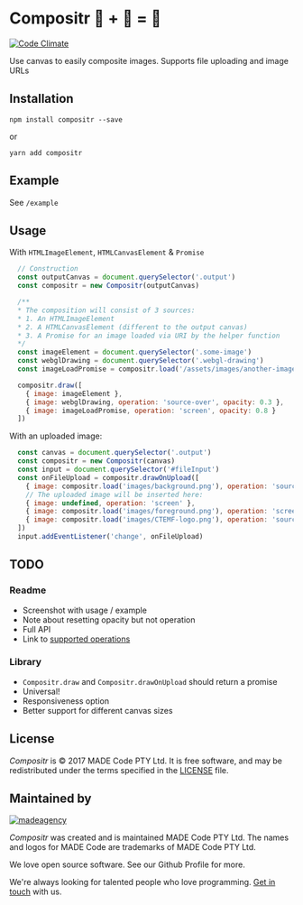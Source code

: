 # Compositr 🌆 + 🌅 = 🌇
[![Code
Climate](https://codeclimate.com/repos/58a2f3f6f6c55b0de700021f/badges/a9f2a07e1f098fff42f7/gpa.svg)](https://codeclimate.com/repos/58a2f3f6f6c55b0de700021f/feed)

Use canvas to easily composite images. Supports file uploading and image URLs

## Installation
`npm install compositr --save`

or

`yarn add compositr`

## Example

See `/example`

## Usage

With `HTMLImageElement`, `HTMLCanvasElement` & `Promise`

```javascript
  // Construction
  const outputCanvas = document.querySelector('.output')
  const compositr = new Compositr(outputCanvas)

  /**
  * The composition will consist of 3 sources:
  * 1. An HTMLImageElement 
  * 2. A HTMLCanvasElement (different to the output canvas)
  * 3. A Promise for an image loaded via URI by the helper function 
  */
  const imageElement = document.querySelector('.some-image')
  const webglDrawing = document.querySelector('.webgl-drawing')
  const imageLoadPromise = compositr.load('/assets/images/another-image.png')

  compositr.draw([
    { image: imageElement },
    { image: webglDrawing, operation: 'source-over', opacity: 0.3 },
    { image: imageLoadPromise, operation: 'screen', opacity: 0.8 }
  ])
```

With an uploaded image:

```javascript
  const canvas = document.querySelector('.output')
  const compositr = new Compositr(canvas)
  const input = document.querySelector('#fileInput')
  const onFileUpload = compositr.drawOnUpload([
    { image: compositr.load('images/background.png'), operation: 'source-over' },
    // The uploaded image will be inserted here:
    { image: undefined, operation: 'screen' },
    { image: compositr.load('images/foreground.png'), operation: 'screen' },
    { image: compositr.load('images/CTEMF-logo.png'), operation: 'source-over' },
  ])
  input.addEventListener('change', onFileUpload)
```

## TODO

### Readme
 - Screenshot with usage / example
 - Note about resetting opacity but not operation
 - Full API
 - Link to [supported operations](https://developer.mozilla.org/en-US/docs/Web/API/CanvasRenderingContext2D/globalCompositeOperation)

### Library
 - `Compositr.draw` and `Compositr.drawOnUpload` should return a promise
 - Universal!
 - Responsiveness option
 - Better support for different canvas sizes

## License

*Compositr* is © 2017 MADE Code PTY Ltd.
It is free software, and may be redistributed under the terms specified in the [LICENSE] file.

[LICENSE]: LICENSE

## Maintained by

[![madeagency](https://www.made.co.za/logo.png)](https://www.made.co.za?utm_source=github)

*Compositr* was created and is maintained MADE Code PTY Ltd.
The names and logos for MADE Code are trademarks of MADE Code PTY Ltd.

We love open source software. See our Github Profile for more.

We're always looking for talented people who love programming. [Get in touch] with us.

[Get in touch]: https://www.made.co.za?utm_source=github
